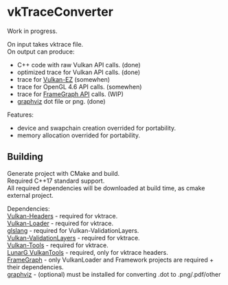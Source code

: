 # vkTraceConverter
Work in progress.<br/>
 
On input takes vktrace file.<br/>
On output can produce:
* C++ code with raw Vulkan API calls. (done)
* optimized trace for Vulkan API calls. (done)
* trace for [Vulkan-EZ](https://github.com/GPUOpen-LibrariesAndSDKs/V-EZ) (somewhen)
* trace for OpenGL 4.6 API calls. (somewhen)
* trace for [FrameGraph API](https://github.com/azhirnov/FrameGraph) calls. (WIP)
* [graphviz](https://www.graphviz.org/) dot file or png. (done)
 
Features:
* device and swapchain creation overrided for portability.
* memory allocation overrided for portability.

## Building
Generate project with CMake and build.<br/>
Required C++17 standard support.<br/>
All required dependencies will be downloaded at build time, as cmake external project.

Dependencies:<br/>
[Vulkan-Headers](https://github.com/KhronosGroup/Vulkan-Headers) - required for vktrace.<br/>
[Vulkan-Loader](https://github.com/KhronosGroup/Vulkan-Loader) - required for vktrace.<br/>
[glslang](https://github.com/KhronosGroup/glslang.git) - required for Vulkan-ValidationLayers.<br/>
[Vulkan-ValidationLayers](https://github.com/KhronosGroup/Vulkan-ValidationLayers) - required for vktrace.<br/>
[Vulkan-Tools](https://github.com/KhronosGroup/Vulkan-Tools) - required for vktrace.<br/>
[LunarG VulkanTools](https://github.com/LunarG/VulkanTools) - required, only for vktrace headers.<br/>
[FrameGraph](https://github.com/azhirnov/FrameGraph) - only VulkanLoader and Framework projects are required + their dependencies.<br/>
[graphviz](https://www.graphviz.org/) - (optional) must be installed for converting .dot to .png/.pdf/other<br/>
